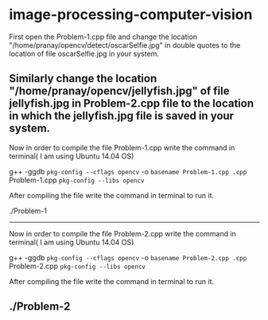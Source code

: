 # image-processing-computer-vision



First open the Problem-1.cpp file and change the location "/home/pranay/opencv/detect/oscarSelfie.jpg" in double quotes to the location of file oscarSelfie.jpg in your system.

Similarly change the location "/home/pranay/opencv/jellyfish.jpg" of file jellyfish.jpg in Problem-2.cpp file to the location in which the jellyfish.jpg  file is saved in your system.
---------------------------------------------------------------------------------------

Now in order to compile the file Problem-1.cpp write the command in terminal( I am using Ubuntu 14.04 OS)

 g++ -ggdb `pkg-config --cflags opencv` -o `basename Problem-1.cpp .cpp` Problem-1.cpp `pkg-config --libs opencv`

After compiling the file write the command in terminal to run it.

./Problem-1

--------------------------------------------------------------------------------------

Now in order to compile the file Problem-2.cpp write the command in terminal( I am using Ubuntu 14.04 OS)

 g++ -ggdb `pkg-config --cflags opencv` -o `basename Problem-2.cpp .cpp` Problem-2.cpp `pkg-config --libs opencv`

After compiling the file write the command in terminal to run it.

./Problem-2
--------------------------------------------------------------------------------------
